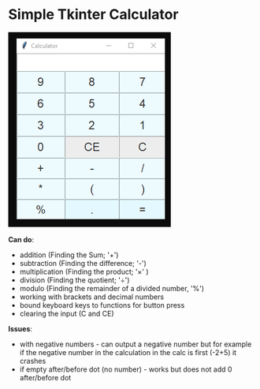 # Simple Tkinter Calculator

![CalculatorPicture](calc_picture.png)

**Can do**:
- addition (Finding the Sum; '+') 
- subtraction (Finding the difference; '-') 
- multiplication (Finding the product; '×' ) 
- division (Finding the quotient; '÷')
- modulo (Finding the remainder of a divided number, '%')
- working with brackets and decimal numbers 
- bound keyboard keys to functions for button press
- clearing the input (C and CE)

**Issues**:
- with negative numbers - can output a negative number but for example if the negative number in the calculation in the calc is first (-2+5) it crashes
- if empty after/before dot (no number) - works but does not add 0 after/before dot
